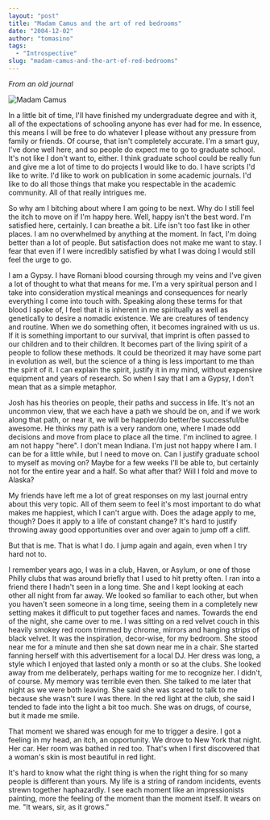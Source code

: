 ```yaml
---
layout: "post"
title: "Madam Camus and the art of red bedrooms"
date: "2004-12-02"
author: "tomasino"
tags:
  - "Introspective"
slug: "madam-camus-and-the-art-of-red-bedrooms"
---
```


<span style="font-style: italic;">From an old journal</span>

![Madam Camus][]

In a little bit of time, I'll have finished my undergraduate degree and
with it, all of the expectations of schooling anyone has ever had for
me. In essence, this means I will be free to do whatever I please
without any pressure from family or friends. Of course, that isn't
completely accurate. I'm a smart guy, I've done well here, and so people
do expect me to go to graduate school. It's not like I don't want to,
either. I think graduate school could be really fun and give me a lot of
time to do projects I would like to do. I have scripts I'd like to
write. I'd like to work on publication in some academic journals. I'd
like to do all those things that make you respectable in the academic
community. All of that really intrigues me.

So why am I bitching about where I am going to be next. Why do I still
feel the itch to move on if I'm happy here. Well, happy isn't the best
word. I'm satisfied here, certainly. I can breathe a bit. Life isn't too
fast like in other places. I am no overwhelmed by anything at the
moment. In fact, I'm doing better than a lot of people. But satisfaction
does not make me want to stay. I fear that even if I were incredibly
satisfied by what I was doing I would still feel the urge to go.

I am a Gypsy. I have Romani blood coursing through my veins and I've
given a lot of thought to what that means for me. I'm a very spiritual
person and I take into consideration mystical meanings and consequences
for nearly everything I come into touch with. Speaking along these terms
for that blood I spoke of, I feel that it is inherent in me spiritually
as well as genetically to desire a nomadic existence. We are creatures
of tendency and routine. When we do something often, it becomes
ingrained with us us. If it is something important to our survival, that
imprint is often passed to our children and to their children. It
becomes part of the living spirit of a people to follow these methods.
It could be theorized it may have some part in evolution as well, but
the science of a thing is less important to me than the spirit of it. I
can explain the spirit, justify it in my mind, without expensive
equipment and years of research. So when I say that I am a Gypsy, I
don't mean that as a simple metaphor.

Josh has his theories on people, their paths and success in life. It's
not an uncommon view, that we each have a path we should be on, and if
we work along that path, or near it, we will be happier/do better/be
successful/be awesome. He thinks my path is a very random one, where I
made odd decisions and move from place to place all the time. I'm
inclined to agree. I am not happy "here". I don't mean Indiana. I'm just
not happy where I am. I can be for a little while, but I need to move
on. Can I justify graduate school to myself as moving on? Maybe for a
few weeks I'll be able to, but certainly not for the entire year and a
half. So what after that? Will I fold and move to Alaska?

My friends have left me a lot of great responses on my last journal
entry about this very topic. All of them seem to feel it's most
important to do what makes me happiest, which I can't argue with. Does
the adage apply to me, though? Does it apply to a life of constant
change? It's hard to justify throwing away good opportunities over and
over again to jump off a cliff.

But that is me. That is what I do. I jump again and again, even when I
try hard not to.

I remember years ago, I was in a club, Haven, or Asylum, or one of those
Philly clubs that was around briefly that I used to hit pretty often. I
ran into a friend there I hadn't seen in a long time. She and I kept
looking at each other all night from far away. We looked so familiar to
each other, but when you haven't seen someone in a long time, seeing
them in a completely new setting makes it difficult to put together
faces and names. Towards the end of the night, she came over to me. I
was sitting on a red velvet couch in this heavily smokey red room
trimmed by chrome, mirrors and hanging strips of black velvet. It was
the inspiration, decor-wise, for my bedroom. She stood near me for a
minute and then she sat down near me in a chair. She started fanning
herself with this advertisement for a local DJ. Her dress was long, a
style which I enjoyed that lasted only a month or so at the clubs. She
looked away from me deliberately, perhaps waiting for me to recognize
her. I didn't, of course. My memory was terrible even then. She talked
to me later that night as we were both leaving. She said she was scared
to talk to me because she wasn't sure I was there. In the red light at
the club, she said I tended to fade into the light a bit too much. She
was on drugs, of course, but it made me smile.

That moment we shared was enough for me to trigger a desire. I got a
feeling in my head, an itch, an opportunity. We drove to New York that
night. Her car. Her room was bathed in red too. That's when I first
discovered that a woman's skin is most beautiful in red light.

It's hard to know what the right thing is when the right thing for so
many people is different than yours. My life is a string of random
incidents, events strewn together haphazardly. I see each moment like an
impressionists painting, more the feeling of the moment than the moment
itself. It wears on me. "It wears, sir, as it grows."

  [Madam Camus]: //blog.tomasino.org/images/camus.jpg
